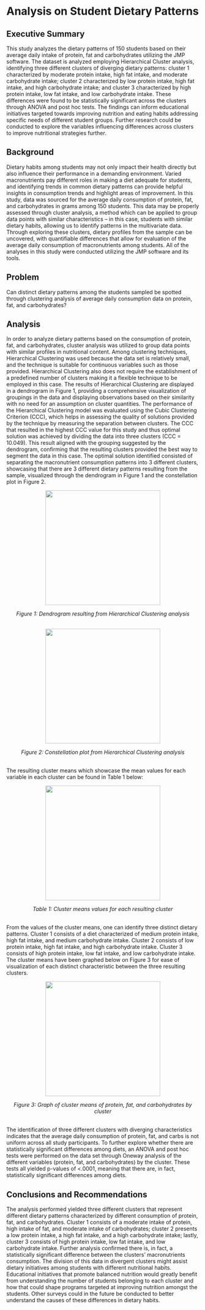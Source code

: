 # Analysis on Student Dietary Patterns

## Executive Summary
This study analyzes the dietary patterns of 150 students based on their average daily intake of protein, fat and carbohydrates utilizing the JMP software. The dataset is analyzed employing Hierarchical Cluster analysis, identifying three different clusters of diverging dietary patterns: cluster 1 characterized by moderate protein intake, high fat intake, and moderate carbohydrate intake; cluster 2 characterized by low protein intake, high fat intake, and high carbohydrate intake; and cluster 3 characterized by high protein intake, low fat intake, and low carbohydrate intake. These differences were found to be statistically significant across the clusters through ANOVA and post hoc tests. The findings can inform educational initiatives targeted towards improving nutrition and eating habits addressing specific needs of different student groups. Further research could be conducted to explore the variables influencing differences across clusters to improve nutritional strategies further.

## Background
Dietary habits among students may not only impact their health directly but also influence their performance in a demanding environment. Varied macronutrients pay different roles in making a diet adequate for students, and identifying trends in common dietary patterns can provide helpful insights in consumption trends and highlight areas of improvement. In this study, data was sourced for the average daily consumption of protein, fat, and carbohydrates in grams among 150 students.
This data may be properly assessed through cluster analysis, a method which can be applied to group data points with similar characteristics – in this case, students with similar dietary habits, allowing us to identify patterns in the multivariate data. Through exploring these clusters, dietary profiles from the sample can be uncovered, with quantifiable differences that allow for evaluation of the average daily consumption of macronutrients among students. All of the analyses in this study were conducted utilizing the JMP software and its tools.

## Problem
Can distinct dietary patterns among the students sampled be spotted through clustering analysis of average daily consumption data on protein, fat, and carbohydrates?

## Analysis
In order to analyze dietary patterns based on the consumption of protein, fat, and carbohydrates, cluster analysis was utilized to group data points with similar profiles in nutritional content. Among clustering techniques, Hierarchical Clustering was used because the data set is relatively small, and the technique is suitable for continuous variables such as those provided. Hierarchical Clustering also does not require the establishment of a predefined number of clusters making it a flexible technique to be employed in this case. The results of Hierarchical Clustering are displayed in a dendrogram in Figure 1, providing a comprehensive visualization of groupings in the data and displaying observations based on their similarity with no need for an assumption on cluster quantities.
The performance of the Hierarchical Clustering model was evaluated using the Cubic Clustering Criterion (CCC), which helps in assessing the quality of solutions provided by the technique by measuring the separation between clusters. The CCC that resulted in the highest CCC value for this study and thus optimal solution was achieved by dividing the data into three clusters (CCC = 10.049). This result aligned with the grouping suggested by the dendrogram, confirming that the resulting clusters provided the best way to segment the data in this case. The optimal solution identified consisted of separating the macronutrient consumption patterns into 3 different clusters, showcasing that there are 3 different dietary patterns resulting from the sample, visualized through the dendrogram in Figure 1 and the constellation plot in Figure 2.  

<p align="center">
  <img src="https://github.com/user-attachments/assets/afa96025-17c5-4927-85bc-d78e7ad30830" width="300"/>
</p>  
<div align="center">
<i> Figure 1: Dendrogram resulting from Hierarchical Clustering analysis </i> 
</div>
<br>

<p align="center">
  <img src="https://github.com/user-attachments/assets/3d145425-c23d-4d4a-b109-3486c0129624" width="300"/>
</p>  
<div align="center">
<i> Figure 2: Constellation plot from Hierarchical Clustering analysis </i> 
</div>
<br>

The resulting cluster means which showcase the mean values for each variable in each cluster can be found in Table 1 below:  
  
<p align="center">
  <img src="https://github.com/user-attachments/assets/0e447d60-d989-437f-a0c8-bfd0305d19c2" width="300"/>
</p>  
<div align="center">
<i> Table 1: Cluster means values for each resulting cluster </i>
</div>
<br>

From the values of the cluster means, one can identify three distinct dietary patterns. Cluster 1 consists of a diet characterized of medium protein intake, high fat intake, and medium carbohydrate intake. Cluster 2 consists of low protein intake, high fat intake, and high carbohydrate intake. Cluster 3 consists of high protein intake, low fat intake, and low carbohydrate intake. The cluster means have been graphed below on Figure 3 for ease of visualization of each distinct characteristic between the three resulting clusters.  

<p align="center">
  <img src="https://github.com/user-attachments/assets/2a65e797-20a7-41e1-afcd-4ecfeb190070" width="300"/>
</p> 
<div align="center">
<i> Figure 3: Graph of cluster means of protein, fat, and carbohydrates by cluster </i>
</div>  
<br>

The identification of three different clusters with diverging characteristics indicates that the average daily consumption of protein, fat, and carbs is not uniform across all study participants. To further explore whether there are statistically significant differences among diets, an ANOVA and post hoc tests were performed on the data set through Oneway analysis of the different variables (protein, fat, and carbohydrates) by the cluster. These tests all yielded p-values of <.0001, meaning that there are, in fact, statistically significant differences among diets.


## Conclusions and Recommendations
The analysis performed yielded three different clusters that represent different dietary patterns characterized by different consumption of protein, fat, and carbohydrates. Cluster 1 consists of a moderate intake of protein, high intake of fat, and moderate intake of carbohydrates; cluster 2 presents a low protein intake, a high fat intake, and a high carbohydrate intake; lastly, cluster 3 consists of high protein intake, low fat intake, and low carbohydrate intake. Further analysis confirmed there is, in fact, a statistically significant difference between the clusters’ macronutrients consumption.
The division of this data in divergent clusters might assist dietary initiatives among students with different nutritional habits. Educational initiatives that promote balanced nutrition would greatly benefit from understanding the number of students belonging to each cluster and how that could shape programs targeted at improving nutrition amongst the students. Other surveys could in the future be conducted to better understand the causes of these differences in dietary habits.
